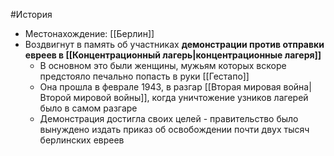 #История 
- Местонахождение: [[Берлин]]
- Воздвигнут в память об участниках **демонстрации против отправки евреев в [[Концентрационный лагерь|концентрационные лагеря]]**
	- В основном это были женщины, мужьям которых вскоре предстояло печально попасть в руки [[Гестапо]]
	- Она прошла в феврале 1943, в разгар [[Вторая мировая война|Второй мировой войны]], когда уничтожение узников лагерей было в самом разгаре 
	- Демонстрация достигла своих целей - правительство было вынуждено издать приказ об освобождении почти двух тысяч берлинских евреев